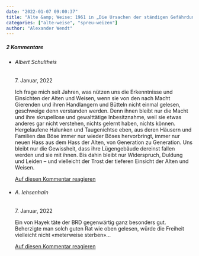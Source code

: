 ```yaml
---
date: "2022-01-07 09:00:37"
title: "Alte &amp; Weise: 1961 in „Die Ursachen der ständigen Gefährdung der Freiheit“"
categories: ["alte-weise", "spreu-weizen"]
author: "Alexander Wendt"
---
```



<!--more-->
<h5 class="comments-h">
2 Kommentare </h5>
<ul class="commentlist">
<li class="comment even thread-even depth-1 clearfix" id="li-comment-117528">
<h6 class="author">Albert Schultheis</h6> <span class="date">7. Januar, 2022</span>



Ich frage mich seit Jahren, was nützen uns die Erkenntnisse und Einsichten der Alten und Weisen, wenn sie von den nach Macht Gierenden und ihren Handlangern und Bütteln nicht einmal gelesen, geschweige denn verstanden werden. Denn ihnen bleibt nur die Macht und ihre skrupellose und gewalttätige Inbesitznahme, weil sie etwas anderes gar nicht verstehen, nichts gelernt haben, nichts können. Hergelaufene Halunken und Taugenichtse eben, aus deren Häusern und Familien das Böse immer nur wieder Böses hervorbringt, immer nur neuen Hass aus dem Hass der Alten, von Generation zu Generation. Uns bleibt nur die Gewissheit, dass ihre Lügengebäude dereinst fallen werden und sie mit ihnen. Bis dahin bleibt nur Widerspruch, Duldung und Leiden &#8211; und vielleicht der Trost der tieferen Einsicht der Alten und Weisen.

<a rel="nofollow" class="comment-reply-link" href="#comment-117528" data-commentid="117528" data-postid="14798" data-belowelement="comment-117528" data-respondelement="respond" data-replyto="Antworte auf Albert Schultheis" aria-label="Antworte auf Albert Schultheis">Auf diesen Kommentar reagieren</a> 


</li>
<li class="comment odd alt thread-odd thread-alt depth-1 clearfix" id="li-comment-117529">
<h6 class="author">A. Iehsenhain</h6> <span class="date">7. Januar, 2022</span>



Ein von Hayek täte der BRD gegenwärtig ganz besonders gut. Beherzigte man solch guten Rat wie oben gelesen, würde die Freiheit vielleicht nicht «meterweise sterben»&#8230;

<a rel="nofollow" class="comment-reply-link" href="#comment-117529" data-commentid="117529" data-postid="14798" data-belowelement="comment-117529" data-respondelement="respond" data-replyto="Antworte auf A. Iehsenhain" aria-label="Antworte auf A. Iehsenhain">Auf diesen Kommentar reagieren</a> 


</li>
</ul>
